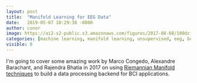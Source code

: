 ```yaml
---
layout: post
title:  "Manifold Learning for EEG Data"
date:   2019-05-07 18:29:38 -0800
author: conor
image: https://ai2-s2-public.s3.amazonaws.com/figures/2017-08-08/100dcf6aa83ac559c83518c8a41676b1a3a55fc0/3-Figure1-1.png
categories: [machine learning, manifold learning, unsupervised, eeg, bci]
visible: 0
---
```


I'm going to cover some amazing work by Marco Congedo, Alexandre Barachant, and Rajendra Bhatia in 2017 on using [Riemannian Manifold techniques](https://hal.archives-ouvertes.fr/hal-01570120/document) to build a data processing backend for BCI applications.



